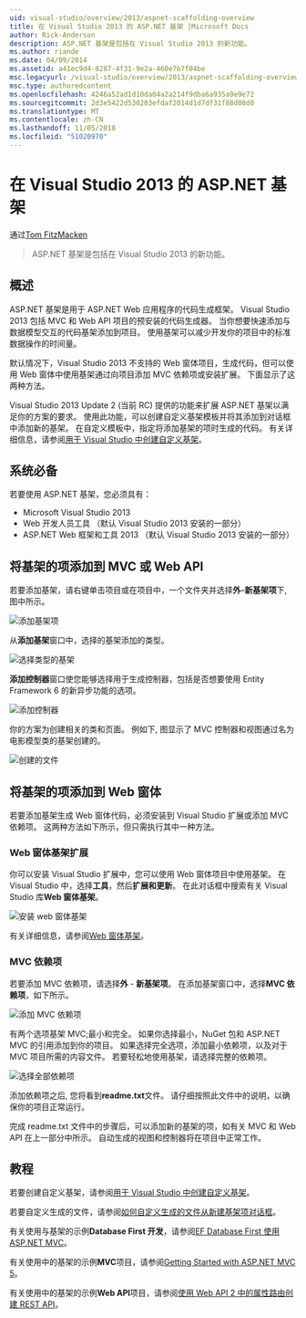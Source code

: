 ```yaml
---
uid: visual-studio/overview/2013/aspnet-scaffolding-overview
title: 在 Visual Studio 2013 的 ASP.NET 基架 |Microsoft Docs
author: Rick-Anderson
description: ASP.NET 基架是包括在 Visual Studio 2013 的新功能。
ms.author: riande
ms.date: 04/09/2014
ms.assetid: a41ec9d4-8287-4f31-9e2a-460e7b7f04be
msc.legacyurl: /visual-studio/overview/2013/aspnet-scaffolding-overview
msc.type: authoredcontent
ms.openlocfilehash: 4246a52ad1d10da04a2a214f9dba6a935a9e9e72
ms.sourcegitcommit: 2d3e5422d530203efdaf2014d1d7df31f88d08d0
ms.translationtype: MT
ms.contentlocale: zh-CN
ms.lasthandoff: 11/05/2018
ms.locfileid: "51020970"
---
```

<a name="aspnet-scaffolding-in-visual-studio-2013"></a>在 Visual Studio 2013 的 ASP.NET 基架
====================
通过[Tom FitzMacken](https://github.com/tfitzmac)

> ASP.NET 基架是包括在 Visual Studio 2013 的新功能。


## <a name="overview"></a>概述

ASP.NET 基架是用于 ASP.NET Web 应用程序的代码生成框架。 Visual Studio 2013 包括 MVC 和 Web API 项目的预安装的代码生成器。 当你想要快速添加与数据模型交互的代码基架添加到项目。 使用基架可以减少开发你的项目中的标准数据操作的时间量。

默认情况下，Visual Studio 2013 不支持的 Web 窗体项目，生成代码，但可以使用 Web 窗体中使用基架通过向项目添加 MVC 依赖项或安装扩展。 下面显示了这两种方法。

Visual Studio 2013 Update 2 (当前 RC) 提供的功能来扩展 ASP.NET 基架以满足你的方案的要求。 使用此功能，可以创建自定义基架模板并将其添加到对话框中添加新的基架。 在自定义模板中，指定将添加基架的项时生成的代码。 有关详细信息，请参阅[用于 Visual Studio 中创建自定义基架](https://go.microsoft.com/fwlink/p/?LinkId=395029)。

## <a name="prerequisites"></a>系统必备

若要使用 ASP.NET 基架，您必须具有：

- Microsoft Visual Studio 2013
- Web 开发人员工具 （默认 Visual Studio 2013 安装的一部分）
- ASP.NET Web 框架和工具 2013 （默认 Visual Studio 2013 安装的一部分）

## <a name="add-a-scaffolded-item-to-mvc-or-web-api"></a>将基架的项添加到 MVC 或 Web API

若要添加基架，请右键单击项目或在项目中，一个文件夹并选择**外**–**新基架项**下, 图中所示。

![添加基架项](aspnet-scaffolding-overview/_static/image1.png)

从**添加基架**窗口中，选择的基架添加的类型。

![选择类型的基架](aspnet-scaffolding-overview/_static/image2.png)

**添加控制器**窗口使您能够选择用于生成控制器，包括是否想要使用 Entity Framework 6 的新异步功能的选项。

![添加控制器](aspnet-scaffolding-overview/_static/image3.png)

你的方案为创建相关的类和页面。 例如下, 图显示了 MVC 控制器和视图通过名为电影模型类的基架创建的。

![创建的文件](aspnet-scaffolding-overview/_static/image4.png)

## <a name="add-a-scaffolded-item-to-web-forms"></a>将基架的项添加到 Web 窗体

若要添加基架生成 Web 窗体代码，必须安装到 Visual Studio 扩展或添加 MVC 依赖项。 这两种方法如下所示，但只需执行其中一种方法。

### <a name="web-forms-scaffolding-extension"></a>Web 窗体基架扩展

你可以安装 Visual Studio 扩展中，您可以使用 Web 窗体项目中使用基架。 在 Visual Studio 中，选择**工具**，然后**扩展和更新**。 在此对话框中搜索有关 Visual Studio 库**Web 窗体基架**。

![安装 web 窗体基架](aspnet-scaffolding-overview/_static/image5.png)

有关详细信息，请参阅[Web 窗体基架](https://go.microsoft.com/fwlink/p/?LinkId=396478)。

### <a name="mvc-dependencies"></a>MVC 依赖项

若要添加 MVC 依赖项，请选择**外** - **新基架项**。 在添加基架窗口中，选择**MVC 依赖项**，如下所示。

![添加 MVC 依赖项](aspnet-scaffolding-overview/_static/image6.png)

有两个选项基架 MVC;最小和完全。 如果你选择最小，NuGet 包和 ASP.NET MVC 的引用添加到你的项目。 如果选择完全选项，添加最小依赖项，以及对于 MVC 项目所需的内容文件。 若要轻松地使用基架，请选择完整的依赖项。

![选择全部依赖项](aspnet-scaffolding-overview/_static/image7.png)

添加依赖项之后, 您将看到**readme.txt**文件。 请仔细按照此文件中的说明，以确保你的项目正常运行。

完成 readme.txt 文件中的步骤后，可以添加新的基架的项，如有关 MVC 和 Web API 在上一部分中所示。 自动生成的视图和控制器将在项目中正常工作。

## <a name="tutorials"></a>教程

若要创建自定义基架，请参阅[用于 Visual Studio 中创建自定义基架](https://go.microsoft.com/fwlink/p/?LinkId=395029)。

若要自定义生成的文件，请参阅[如何自定义生成的文件从新建基架项对话框](https://blogs.msdn.com/b/webdev/archive/2013/12/26/how-to-customize-the-generated-files-from-the-new-scaffolded-item-dialog.aspx)。

有关使用与基架的示例**Database First 开发**，请参阅[EF Database First 使用 ASP.NET MVC](../../../mvc/overview/getting-started/database-first-development/setting-up-database.md)。

有关使用中的基架的示例**MVC**项目，请参阅[Getting Started with ASP.NET MVC 5](../../../mvc/overview/getting-started/introduction/getting-started.md)。

有关使用中的基架的示例**Web API**项目，请参阅[使用 Web API 2 中的属性路由创建 REST API](../../../web-api/overview/web-api-routing-and-actions/create-a-rest-api-with-attribute-routing.md)。
